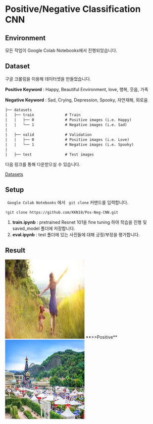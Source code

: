 # Positive/Negative Classification CNN

## Environment
모든 작업이 Google Colab Notebooks에서 진행되었습니다. 

## Dataset
구글 크롤링을 이용해 데이터셋을 만들었습니다.

**Positive Keyword** : Happy, Beautiful Environment, love, 행복, 웃음, 가족

**Negative Keyword** : Sad, Crying, Depression, Spooky, 자연재해, 외로움


    ├── datasets
    |   ├── train              # Train
    |   |   ├── 0              # Positive images (i.e. Happy)
    |   |   └── 1              # Negative images (i.e. Sad)
    |  
    |   ├── valid              # Validation
    |   |   ├── 0              # Positive images (i.e. Love)
    |   |   └── 1              # Negative images (i.e. Spooky)
    | 
    |   ├── test               # Test images

다음 링크를 통해 다운받으실 수 있습니다.

[Datasets](https://drive.google.com/drive/folders/14hvvYNGkppzlFY7WcNSp_wj9gpH9Uj1-?usp=sharing) 



## Setup
<code> Google Colab Notebooks</code> 에서 <code> git clone</code> 커맨드를 입력합니다.

    !git clone https://github.com/KKN18/Pos-Neg-CNN.git

1. **train.ipynb** : pretrained Resnet 101을 fine tuning 하여 학습을 진행 및 saved_model 폴더에 저장합니다.
2. **eval.ipynb** : test 폴더에 있는 사진들에 대해 긍정/부정을 평가합니다. 


## Result
<img src = "https://github.com/KKN18/Pos-Neg-CNN/blob/main/test/2.jpg">
**>>Positive**

<img src = "https://github.com/KKN18/Pos-Neg-CNN/blob/main/test/4.jpg">

